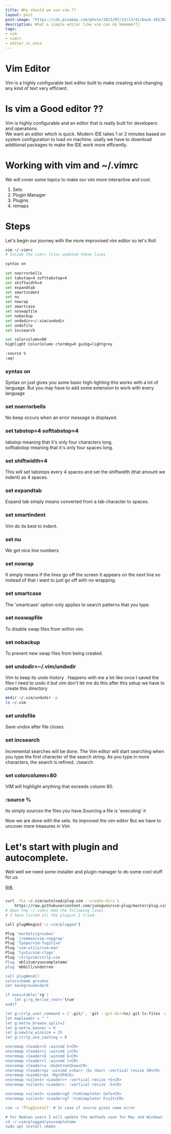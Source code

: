 ```yaml
---
title: Why should we use vim ??
layout: post
post-image: "https://cdn.pixabay.com/photo/2013/07/13/13/41/bash-161382_960_720.png"
description: What a simple editor like vim can do hmmmmm??🤔
tags:
- vim
- vimrc
- editor_in_unix
---
```


# Vim Editor 
Vim is a highly configurable text editor built to make creating and changing any kind of text very efficient.<br />

# Is vim a Good editor ??

Vim is highly configurable and an editor that is really built for developers and operations.<br />
We want an editor which is quick. Modern IDE takes 1 or 2 minutes based on system configuration to load on machine. usally we have to download additional packages to make the IDE work more efficently.<br />

# Working with vim and ~/.vimrc

We will cover some topics to make our vim more interactive and cool.<br />
1. Sets 
2. Plugin Manager
3. Plugins 
4. remaps

# Steps 

Let's begin our journey with the more improvised vim editor so let's Roll.<br />

```bash
vim ~/.vimrc
# Inside the vimrc files updated these lines 

syntax on 
 
set noerrorbells
set tabstop=4 softtabstop=4
set shiftwidth=4
set expandtab
set smartindent
set nu
set nowrap
set smartcase 
set noswapfile
set nobackup
set undodir=~/.vim/undodir
set undofile 
set incsearch

set colorcolumn=80
highlight ColorColumn ctermbg=0 guibg=lightgrey

:source % 
:wq!
```
### syntax on 

Syntax on just gives you some basic high-lighting this works with a lot of language. But you may have to add some extension to work with every language 

### set noerrorbells

No beep occurs when an error message is displayed.

### set tabstop=4 softtabstop=4

tabstop meaning that it's only four characters long.<br />
softtabstop meaning that it's only four spaces long. <br />

### set shiftwidth=4

This will set tabstops every 4 spaces and set the shiftwidth (that amount we indent) as 4 spaces.

### set expandtab

Expand tab simply means converted from a tab character to spaces.<br />

### set smartindent

Vim do its best to indent.<br />

### set nu

We get nice line numbers <br />

### set nowrap 

It simply means if the lines go off the screen it appears on the next line so instead of that i want to just go off with no wrapping.

### set smartcase 

The 'smartcase' option only applies to search patterns that you type.<br />

### set noswapfile

To disable swap files from within vim. <br />

### set nobackup

To prevent new swap files from being created.<br />

### set undodir=~/.vim/undodir

Vim to keep its undo history . Happens with me a lot like once I saved the files I need to undo it but vim don't let me do this after this setup we have to create this directory

```bash 
mkdir ~/.vim/undodir -p 
ls ~/.vim
```
### set undofile

Save undos after file closes.<br />

### set incsearch

Incremental searches will be done. The Vim editor will start searching when you type the first character of the search string. As you type in more characters, the search is refined. :/search

### set colorcolumn=80

VIM will highlight anything that exceeds column 80.

### :source %
Its simply sources the files you have.Sourcing a file is 'executing' it<br />

Now we are done with the sets. Its improved the vim editor But we have to uncover more treasures in Vim 


# Let's start with plugin and autocomplete.

Well well we need some installer and plugin manager to do some cool stuff for us.

[link](https://github.com/junegunn/vim-plug) 

```bash 

curl -fLo ~/.vim/autoload/plug.vim --create-dirs \
    https://raw.githubusercontent.com/junegunn/vim-plug/master/plug.vim
# Open the ~/.vimrc Add the following lines.
# I have listed all the plugins I tried.

call plug#begin('~/.vim/plugged')

Plug 'morhetz/gruvbox'
Plug 'jremmen/vim-repgrep'
Plug 'tpope/vim-fugitive'
Plug 'vim-utils/vim-man'
Plug 'lyuts/vim-rtags'
Plug 'ctrlpvim/ctrlp.vim
Plug 'oblitum/youcompleteme'
plug 'mbbill/undotree'

call plug#end()
colorscheme gruvbox 
set background=dark

if executable('rg')
    let g:rg_derive_root='true'                                                 
endif

let g:ctrlp_user_command = ['.git/', 'git --git-dir=%s/.git ls-files -oc --exclude-standard']
let mapleader = " " 
let g:netrw_browse_split=2
let g:netrw_banner = 0
let g:newtrw_winsize = 25
let g:ctrlp_use_caching = 0

nnoremap <leader>h :wincmd h<CR>
nnoremap <leader>j :wincmd j<CR>
nnoremap <leader>k :wincmd k<CR>
nnoremap <leader>l :wincmd l<CR>
nnoremap <leader>u :UndotreeShow<CR>
nnoremap <leader>pv :wincmd v<bar> :Ex <bar> :vertical resize 30<CR>
nnoremap <Leader>ps :Rg<SPACE>
nnoremap <silent> <Leader>+ :vertical resize +5<CR>
nnoremap <silent> <Leader>- :vertical resize -5<CR>

nnoremap <silent> <Leader>gd :YcmCompleter GoTo<CR>
nnoremap <silent> <Leader>gf :YcmCompleter FixIt<CR>

vim -c 'PlugInstall' # In case if source gives some error 

# For Debian users I will update the methods soon for Mac and Windows
cd ~/.vim/plugged/youcompleteme
sudo apt install cmake
```




